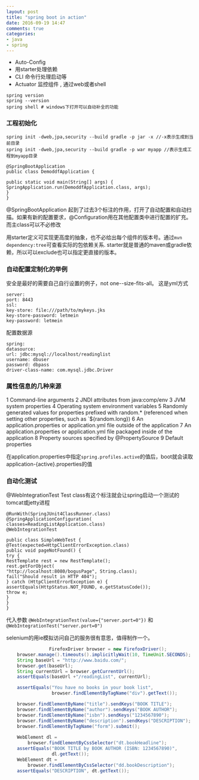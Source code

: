 ```yaml
---
layout: post
title: "spring boot in action"
date: 2016-09-19 14:47
comments: true
categories: 
- java
- spring
---
```


* Auto-Config
* 用starter处理依赖
* CLI 命令行处理启动等
* Actuator 监控组件 , 通过web或者shell

```
spring version 
spring --version
spring shell # windows下打开可以自动补全的功能
```

### 工程初始化
```
spring init -dweb,jpa,security --build gradle -p jar -x //-x表示生成到当前目录
spring init -dweb,jpa,security --build gradle -p war myapp //表示生成工程到myapp目录
```

```
@SpringBootApplication
public class DemoddfApplication {

public static void main(String[] args) {
SpringApplication.run(DemoddfApplication.class, args);
}
}
```

@SpringBootApplication 起到了过去3个标注的作用，打开了自动配置和自动扫描。如果有新的配置要求，@Configuration用在其他配置类中进行配置的扩充。而主class可以不必修改

用starter定义可实现更高度的抽象，也不必给出每个组件的版本号。通过`mvn dependency:tree`可查看实际的包依赖关系.
starter就是普通的maven或gradle依赖，所以可以exclude也可以指定更直接的版本。

### 自动配置定制化的举例

安全是最好的需要自己自行设置的例子，not one--size-fits-all。
这是yml方式
```
server:
port: 8443
ssl:
key-store: file:///path/to/mykeys.jks
key-store-password: letmein
key-password: letmein
```

配置数据源

```
spring:
datasource:
url: jdbc:mysql://localhost/readinglist
username: dbuser
password: dbpass
driver-class-name: com.mysql.jdbc.Driver
```

### 属性信息的几种来源

1 Command-line arguments
2 JNDI attributes from java:comp/env
3 JVM system properties
4 Operating system environment variables
5 Randomly generated values for properties prefixed with random.* (referenced when setting other properties, such as `${random.long})
6 An application.properties or application.yml file outside of the application
7 An application.properties or application.yml file packaged inside of the application
8 Property sources specified by @PropertySource
9 Default properties

在application.properties中指定`spring.profiles.active`的值后，boot就会读取application-{active}.properties的值


### 自动化测试

@WebIntegrationTest Test class有这个标注就会让spring启动一个测试的tomcat或jetty进程

```
@RunWith(SpringJUnit4ClassRunner.class)
@SpringApplicationConfiguration(
classes=ReadingListApplication.class)
@WebIntegrationTest

public class SimpleWebTest {
@Test(expected=HttpClientErrorException.class)
public void pageNotFound() {
try {
RestTemplate rest = new RestTemplate();
rest.getForObject(
"http://localhost:8080/bogusPage", String.class);
fail("Should result in HTTP 404");
} catch (HttpClientErrorException e) {
assertEquals(HttpStatus.NOT_FOUND, e.getStatusCode());
throw e;
}
}
}
```

代入参数
`@WebIntegrationTest(value={"server.port=0"})` 和 `@WebIntegrationTest("server.port=0")`

selenium的用ie模拟访问自己的服务很有意思，值得制作一个。

```java
                FirefoxDriver browser = new FirefoxDriver();
    browser.manage().timeouts().implicitlyWait(10, TimeUnit.SECONDS);
    String baseUrl = "http://www.baidu.com/";
    browser.get(baseUrl);
    String currentUrl = browser.getCurrentUrl();
    assertEquals(baseUrl +"/readingList", currentUrl);

    assertEquals("You have no books in your book list", 
                 browser.findElementByTagName("div").getText());

    browser.findElementByName("title").sendKeys("BOOK TITLE");
    browser.findElementByName("author").sendKeys("BOOK AUTHOR");
    browser.findElementByName("isbn").sendKeys("1234567890");
    browser.findElementByName("description").sendKeys("DESCRIPTION");
    browser.findElementByTagName("form").submit();
    
    WebElement dl = 
        browser.findElementByCssSelector("dt.bookHeadline");
    assertEquals("BOOK TITLE by BOOK AUTHOR (ISBN: 1234567890)", 
                 dl.getText());
    WebElement dt = 
        browser.findElementByCssSelector("dd.bookDescription");
    assertEquals("DESCRIPTION", dt.getText());
```
